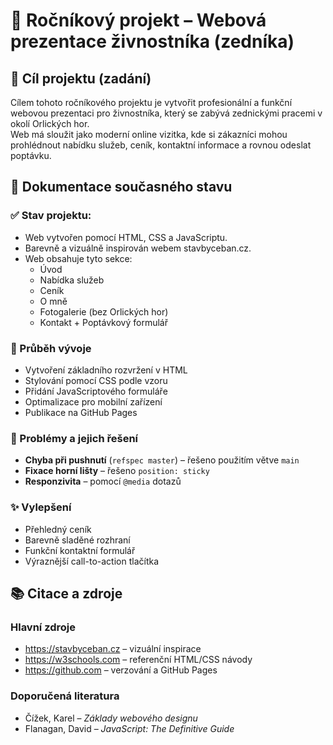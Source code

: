 # 🧱 Ročníkový projekt – Webová prezentace živnostníka (zedníka)

## 🎯 Cíl projektu (zadání)

Cílem tohoto ročníkového projektu je vytvořit profesionální a funkční webovou prezentaci pro živnostníka, který se zabývá zednickými pracemi v okolí Orlických hor.  
Web má sloužit jako moderní online vizitka, kde si zákazníci mohou prohlédnout nabídku služeb, ceník, kontaktní informace a rovnou odeslat poptávku.

## 📸 Dokumentace současného stavu

### ✅ Stav projektu:

- Web vytvořen pomocí HTML, CSS a JavaScriptu.
- Barevně a vizuálně inspirován webem stavbyceban.cz.
- Web obsahuje tyto sekce:
  - Úvod
  - Nabídka služeb
  - Ceník
  - O mně
  - Fotogalerie (bez Orlických hor)
  - Kontakt + Poptávkový formulář


### 🔧 Průběh vývoje

- Vytvoření základního rozvržení v HTML
- Stylování pomocí CSS podle vzoru
- Přidání JavaScriptového formuláře
- Optimalizace pro mobilní zařízení
- Publikace na GitHub Pages

### 🧩 Problémy a jejich řešení

- **Chyba při pushnutí** (`refspec master`) – řešeno použitím větve `main`
- **Fixace horní lišty** – řešeno `position: sticky`
- **Responzivita** – pomocí `@media` dotazů

### ✨ Vylepšení

- Přehledný ceník
- Barevně sladěné rozhraní
- Funkční kontaktní formulář
- Výraznější call-to-action tlačítka

## 📚 Citace a zdroje

### Hlavní zdroje

- https://stavbyceban.cz – vizuální inspirace
- https://w3schools.com – referenční HTML/CSS návody
- https://github.com – verzování a GitHub Pages

### Doporučená literatura

- Čížek, Karel – *Základy webového designu*
- Flanagan, David – *JavaScript: The Definitive Guide*
